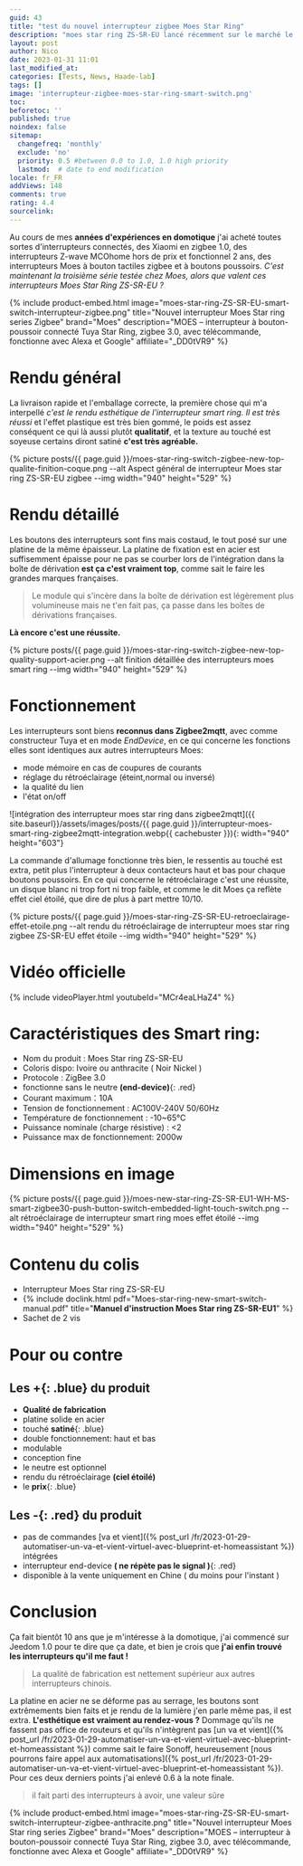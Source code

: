 ```yaml
---
guid: 43
title: "test du nouvel interrupteur zigbee Moes Star Ring"
description: "moes star ring ZS-SR-EU lancé récemment sur le marché le nouvel interrupteur smart switch est-il à la hauteur de nos attentes ?"
layout: post
author: Nico
date: 2023-01-31 11:01
last_modified_at: 
categories: [Tests, News, Haade-lab]
tags: []
image: 'interrupteur-zigbee-moes-star-ring-smart-switch.png'
toc: 
beforetoc: ''
published: true
noindex: false
sitemap:
  changefreq: 'monthly'
  exclude: 'no'
  priority: 0.5 #between 0.0 to 1.0, 1.0 high priority
  lastmod:  # date to end modification
locale: fr_FR
addViews: 148
comments: true
rating: 4.4
sourcelink:
---
```


Au cours de mes **années d'expériences en domotique** j'ai acheté toutes sortes d'interrupteurs connectés, des Xiaomi en zigbee 1.0, des interrupteurs Z-wave MCOhome hors de prix et fonctionnel 2 ans, des interrupteurs Moes à bouton tactiles zigbee et à boutons poussoirs. *C'est maintenant la troisième série testée chez Moes, alors que valent ces interrupteurs Moes Star Ring ZS-SR-EU ?*

{% include product-embed.html image="moes-star-ring-ZS-SR-EU-smart-switch-interrupteur-zigbee.png" title="Nouvel interrupteur Moes Star ring series Zigbee" brand="Moes" description="MOES – interrupteur à bouton-poussoir connecté Tuya Star Ring, zigbee 3.0, avec télécommande, fonctionne avec Alexa et Google" affiliate="_DD0tVR9" %}

# Rendu général

La livraison rapide et l'emballage correcte, la première chose qui m'a interpellé **c'est le rendu esthétique* de l'interrupteur smart ring. *Il est très réussi** et l'effet plastique est très bien gommé, le poids est assez conséquent ce qui là aussi plutôt **qualitatif**, et la texture au touché est soyeuse certains diront satiné **c'est très agréable.**

{% picture posts/{{ page.guid }}/moes-star-ring-switch-zigbee-new-top-qualite-finition-coque.png --alt Aspect général de interrupteur Moes star ring ZS-SR-EU zigbee --img width="940" height="529" %}

# Rendu détaillé

Les boutons des interrupteurs sont fins mais costaud, le tout posé sur une platine de la même épaisseur.
La platine de fixation est en acier est suffisemment épaisse pour ne pas se courber lors de l'intégration dans la boîte de dérivation **est ça c'est vraiment top**, comme sait le faire les grandes marques françaises.

> Le module qui s'incère dans la boîte de dérivation est légèrement plus volumineuse mais ne t'en fait pas, ça passe dans les boîtes de dérivations françaises.

**Là encore c'est une réussite.**

{% picture posts/{{ page.guid }}/moes-star-ring-switch-zigbee-new-top-quality-support-acier.png --alt finition détaillée des interrupteurs moes smart ring --img width="940" height="529" %}

# Fonctionnement

Les interrupteurs sont biens **reconnus dans Zigbee2mqtt**, avec comme constructeur Tuya et en mode *EndDevice*, en ce qui concerne les fonctions elles sont identiques aux autres interrupteurs Moes:

- mode mémoire en cas de coupures de courants
- réglage du rétroéclairage (éteint,normal ou inversé)
- la qualité du lien
- l'état on/off

![intégration des interrupteur moes star ring dans zigbee2mqtt]({{ site.baseurl}}/assets/images/posts/{{ page.guid }}/interrupteur-moes-smart-ring-zigbee2mqtt-integration.webp{{ cachebuster }}){: width="940" height="603"}

La commande d'allumage fonctionne très bien, le ressentis au touché est extra, petit plus l'interrupteur à deux contacteurs haut et bas pour chaque boutons poussoirs. En ce qui concerne le rétroéclairage c'est une réussite, un disque blanc ni trop fort ni trop faible, et comme le dit Moes ça reflète effet ciel étoilé, que dire de plus à part mettre 10/10.

{% picture posts/{{ page.guid }}/moes-star-ring-ZS-SR-EU-retroeclairage-effet-etoile.png --alt rendu du rétroéclairage de interrupteur moes star ring zigbee ZS-SR-EU effet étoile --img width="940" height="529" %}

# Vidéo officielle

{% include videoPlayer.html youtubeId="MCr4eaLHaZ4" %}

# Caractéristiques des Smart ring:

- Nom du produit : Moes Star ring ZS-SR-EU
- Coloris dispo: Ivoire ou anthracite ( Noir Nickel )
- Protocole : ZigBee 3.0
- fonctionne sans le neutre **(end-device)**{: .red}
- Courant maximum：10A
- Tension de fonctionnement : AC100V-240V 50/60Hz
- Température de fonctionnement : -10~65℃
- Puissance nominale (charge résistive) : <2
- Puissance max de fonctionnement: 2000w

# Dimensions en image

{% picture posts/{{ page.guid }}/moes-new-star-ring-ZS-SR-EU1-WH-MS-smart-zigbee30-push-button-switch-embedded-light-touch-switch.png --alt rétroéclairage de interrupteur smart ring moes effet étoilé --img width="940" height="529" %}

# Contenu du colis

- Interrupteur Moes Star ring ZS-SR-EU
- {% include doclink.html pdf="Moes-star-ring-new-smart-switch-manual.pdf" title="<b>Manuel d'instruction Moes Star ring ZS-SR-EU1</b>" %}
- Sachet de 2 vis

# Pour ou contre

## Les **+**{: .blue} du produit
- **Qualité de fabrication**
- platine solide en acier
- touché **satiné**{: .blue}
- double fonctionnement: haut et bas
- modulable
- conception fine
- le neutre est optionnel
- rendu du rétroéclairage **(ciel étoilé)**
- le **prix**{: .blue}

## Les **-**{: .red} du produit
- pas de commandes [va et vient]({% post_url /fr/2023-01-29-automatiser-un-va-et-vient-virtuel-avec-blueprint-et-homeassistant %}) intégrées
- interrupteur end-device **( ne répète pas le signal )**{: .red}
- disponible à la vente uniquement en Chine ( du moins pour l'instant )

# Conclusion

Ça fait bientôt 10 ans que je m'intéresse à la domotique, j'ai commencé sur Jeedom 1.0 pour te dire que ça date, et bien je crois que **j'ai enfin trouvé les interrupteurs qu'il me faut !**
> La qualité de fabrication est nettement supérieur aux autres interrupteurs chinois.

La platine en acier ne se déforme pas au serrage, les boutons sont extrêmements bien faits et je rendu de la lumière j'en parle même pas, il est extra. **L'esthétique est vraiment au rendez-vous ?**
Dommage qu'ils ne fassent pas office de routeurs et qu'ils n'intègrent pas [un va et vient]({% post_url /fr/2023-01-29-automatiser-un-va-et-vient-virtuel-avec-blueprint-et-homeassistant %}) comme sait le faire Sonoff, heureusement [nous pourrons faire appel aux automatisations]({% post_url /fr/2023-01-29-automatiser-un-va-et-vient-virtuel-avec-blueprint-et-homeassistant %}). Pour ces deux derniers points j'ai enlevé 0.6 à la note finale.

> il fait parti des interrupteurs à avoir, une valeur sûre

{% include product-embed.html image="moes-star-ring-ZS-SR-EU-smart-switch-interrupteur-zigbee-anthracite.png" title="Nouvel interrupteur Moes Star ring series Zigbee" brand="Moes" description="MOES – interrupteur à bouton-poussoir connecté Tuya Star Ring, zigbee 3.0, avec télécommande, fonctionne avec Alexa et Google" affiliate="_DD0tVR9" %}


